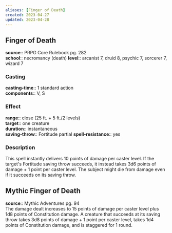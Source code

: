```yaml
---
aliases: [Finger of Death]
created: 2023-04-27
updated: 2023-04-28
---
```


## Finger of Death

**source**:: PRPG Core Rulebook pg. 282  
**school**:: necromancy (death)
**level**:: arcanist 7, druid 8, psychic 7, sorcerer 7, wizard 7

### Casting

**casting-time**:: 1 standard action  
**components**:: V, S

### Effect

**range**:: close (25 ft. + 5 ft./2 levels)  
**target**:: one creature  
**duration**:: instantaneous  
**saving-throw**:: Fortitude partial
**spell-resistance**:: yes

### Description

This spell instantly delivers 10 points of damage per caster level. If the target's Fortitude saving throw succeeds, it instead takes 3d6 points of damage + 1 point per caster level. The subject might die from damage even if it succeeds on its saving throw.

## Mythic Finger of Death

**source**:: Mythic Adventures pg. 94  
The damage dealt increases to 15 points of damage per caster level plus 1d8 points of Constitution damage. A creature that succeeds at its saving throw takes 3d8 points of damage + 1 point per caster level, takes 1d4 points of Constitution damage, and is staggered for 1 round.
